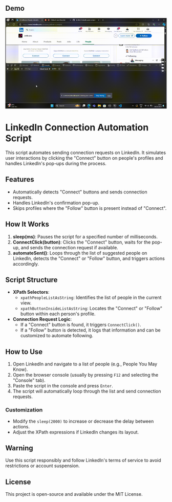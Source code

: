 ## Demo

![LinkedIn Automation Demo](https://github.com/bilelfeki/LinkedIn-auto-connect/blob/master/demo/linkedi-auto.gif)
# LinkedIn Connection Automation Script

This script automates sending connection requests on LinkedIn. It simulates user interactions by clicking the "Connect" button on people's profiles and handles LinkedIn's pop-ups during the process.

## Features
- Automatically detects "Connect" buttons and sends connection requests.
- Handles LinkedIn's confirmation pop-up.
- Skips profiles where the "Follow" button is present instead of "Connect".
  
## How It Works
1. **sleep(ms)**: Pauses the script for a specified number of milliseconds.
2. **ConnectClick(button)**: Clicks the "Connect" button, waits for the pop-up, and sends the connection request if available.
3. **automateSent()**: Loops through the list of suggested people on LinkedIn, detects the "Connect" or "Follow" button, and triggers actions accordingly.

## Script Structure
- **XPath Selectors**: 
  - `xpathPeopleListAsString`: Identifies the list of people in the current view.
  - `xpathButtonInsideListAsString`: Locates the "Connect" or "Follow" button within each person's profile.
- **Connection Request Logic**:
  - If a "Connect" button is found, it triggers `ConnectClick()`.
  - If a "Follow" button is detected, it logs that information and can be customized to automate following.
  
## How to Use
1. Open LinkedIn and navigate to a list of people (e.g., People You May Know).
2. Open the browser console (usually by pressing `F12` and selecting the "Console" tab).
3. Paste the script in the console and press `Enter`.
4. The script will automatically loop through the list and send connection requests.

### Customization
- Modify the `sleep(2000)` to increase or decrease the delay between actions.
- Adjust the XPath expressions if LinkedIn changes its layout.

## Warning
Use this script responsibly and follow LinkedIn's terms of service to avoid restrictions or account suspension.

## License
This project is open-source and available under the MIT License.
